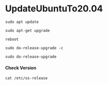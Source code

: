 # UpdateUbuntuTo20.04

```
sudo apt update
```

```
sudo apt-get upgrade
```

```
reboot
```

```
sudo do-release-upgrade -c
```

```
sudo do-release-upgrade
```

#### Check Version
```
cat /etc/os-release
```
